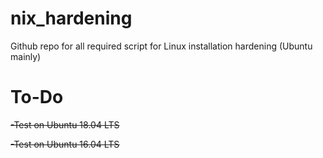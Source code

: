 # nix_hardening
Github repo for all required script for Linux installation hardening (Ubuntu mainly)

# To-Do
<s>-Test on Ubuntu 18.04 LTS<s>

<s>-Test on Ubuntu 16.04 LTS<s>
